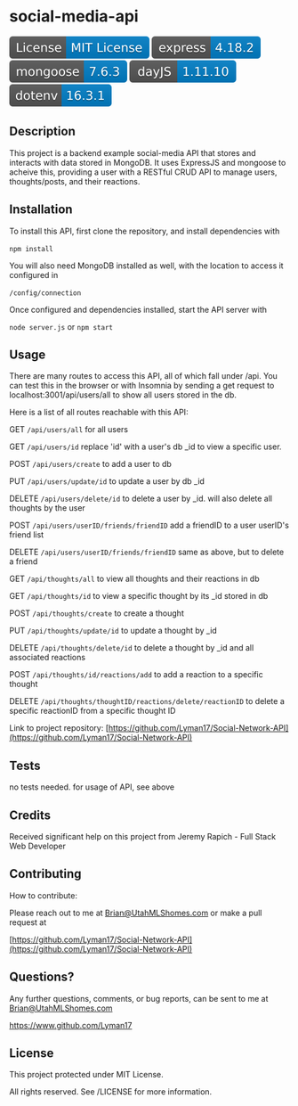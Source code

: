
# social-media-api
<img src='lib\license.svg'>   <img src='lib\express-4.18.2.svg'> <img src='lib\mongoose-7.6.3.svg'> <img src='lib\dayJS-1.11.10.svg'> <img src='lib\dotenv-16.3.1.svg'>

## Description
This project is a backend example social-media API that stores and interacts with data stored in MongoDB.  It uses ExpressJS and mongoose to acheive this, providing a user with a RESTful CRUD API to manage users, thoughts/posts, and their reactions.

## Installation
To install this API, first clone the repository, and install dependencies with 

`npm install`       

You will also need MongoDB installed as well, with the location to access it configured in

`/config/connection`      

Once configured and dependencies installed, start the API server with  

`node server.js` or `npm start`      

## Usage
There are many routes to access this API, all of which fall under /api.  You can test this in the browser or with Insomnia by sending a get request to localhost:3001/api/users/all to show all users  stored in the db.    

Here is a list of all routes reachable with this API:     

GET `/api/users/all` for all users    

GET `/api/users/id` replace 'id' with a user's db _id to view a specific user.      

POST `/api/users/create` to add a user to db     

PUT `/api/users/update/id` to update a user by db _id      

DELETE `/api/users/delete/id` to delete a user by _id. will also delete all thoughts by the user       

POST `/api/users/userID/friends/friendID` add a friendID to a user userID's friend list     

DELETE `/api/users/userID/friends/friendID` same as above, but to delete a friend

GET `/api/thoughts/all` to view all thoughts and their reactions in db

GET `/api/thoughts/id` to view a specific thought by its _id stored in db

POST `/api/thoughts/create` to create a thought

PUT `/api/thoughts/update/id` to update a thought by _id

DELETE `/api/thoughts/delete/id` to delete a thought by _id and all associated reactions

POST `/api/thoughts/id/reactions/add` to add a reaction to a specific thought

DELETE `/api/thoughts/thoughtID/reactions/delete/reactionID` to delete a specific reactionID from a specific thought ID

Link to project repository: [https://github.com/Lyman17/Social-Network-API](https://github.com/Lyman17/Social-Network-API)

## Tests
no tests needed. for usage of API, see above

## Credits
Received significant help on this project from Jeremy Rapich - Full Stack Web Developer

## Contributing
How to contribute:

Please reach out to me at Brian@UtahMLShomes.com or make a pull request at 

[https://github.com/Lyman17/Social-Network-API](https://github.com/Lyman17/Social-Network-API)

## Questions?
Any further questions, comments, or bug reports, can be sent to me at Brian@UtahMLShomes.com

https://www.github.com/Lyman17

## License
This project protected under MIT License.

All rights reserved. See /LICENSE for more information.  
